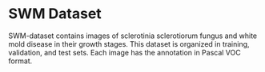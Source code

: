 # SWM Dataset
SWM-dataset contains images of sclerotinia sclerotiorum fungus and white mold disease in their growth stages. This dataset is organized in training, validation, and test sets. Each image has the annotation in Pascal VOC format.
